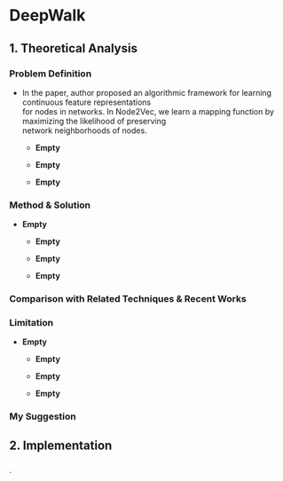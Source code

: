 <h1> DeepWalk </h1>

<h2> 1. Theoretical Analysis </h2>  

<h3> Problem Definition </h3>

- In the paper, author proposed an algorithmic framework for learning continuous feature representations  
  for nodes in networks. In Node2Vec, we learn a mapping function by maximizing the likelihood of preserving  
  network neighborhoods of nodes.
    
    - __Empty__ 
 
    - __Empty__
    
    - __Empty__
   
   
<h3> Method & Solution </h3>

- __Empty__
  
    - __Empty__
    
    - __Empty__
    
    - __Empty__
    
<h3> Comparison with Related Techniques & Recent Works </h3>


<h3> Limitation </h3>

- __Empty__ 
    
    - __Empty__ 
    
    - __Empty__
    
    - __Empty__
    
<h3> My Suggestion </h3>





<h2> 2. Implementation </h2>
<h3> </h3>
.